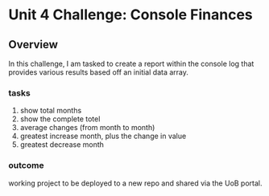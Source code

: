# Unit 4 Challenge: Console Finances

## Overview

In this challenge, I am tasked to create a report within the console log that provides various results based off an initial data array.

### tasks

1. show total months
2. show the complete totel
3. average changes (from month to month)
4. greatest increase month, plus the change in value
5. greatest decrease month

### outcome

working project to be deployed to a new repo and shared via the UoB portal.
